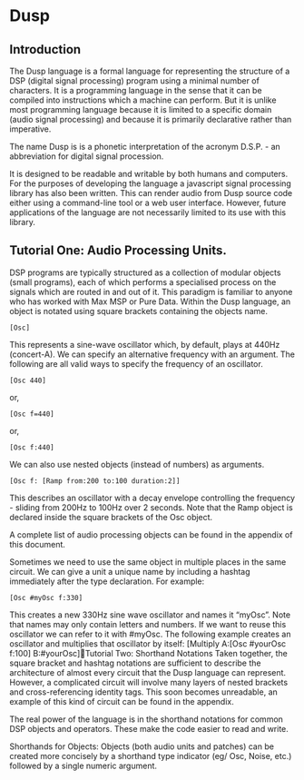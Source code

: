 # Dusp

## Introduction
The Dusp language is a formal language for representing the structure of a DSP (digital signal processing) program using a minimal number of characters. It is a programming language in the sense that it can be compiled into instructions which a machine can perform. But it is unlike most programming language because it is limited to a specific domain (audio signal processing) and because it is primarily declarative rather than imperative.

The name Dusp is is a phonetic interpretation of the acronym D.S.P. - an abbreviation for digital signal procession.

It is designed to be readable and writable by both humans and computers. For the purposes of developing the language a javascript signal processing library has also been written. This can render audio from Dusp source code either using a command-line tool or a web user interface. However, future applications of the language are not necessarily limited to its use with this library.

## Tutorial One: Audio Processing Units.
DSP programs are typically structured as a collection of modular objects (small programs), each of which performs a specialised process on the signals which are routed in and out of it. This paradigm is familiar to anyone who has worked with Max MSP or Pure Data. Within the Dusp language, an object is notated using square brackets containing the objects name.

```
[Osc]
```

This represents a sine-wave oscillator which, by default, plays at 440Hz (concert-A). We can specify an alternative frequency with an argument. The following are all valid ways to specify the frequency of an oscillator.

```
[Osc 440]
```

or,				

```
[Osc f=440]
```

or,				

```
[Osc f:440]
```


We can also use nested objects (instead of numbers) as arguments.

```
[Osc f: [Ramp from:200 to:100 duration:2]]
```

This describes an oscillator with a decay envelope controlling the frequency - sliding from 200Hz to 100Hz over 2 seconds. Note that the Ramp object is declared inside the square brackets of the Osc object.

A complete list of audio processing objects can be found in the appendix of this document.

Sometimes we need to use the same object in multiple places in the same circuit. We can give a unit a unique name by including a hashtag immediately after the type declaration. For example:

```
[Osc #myOsc f:330]
```

This creates a new 330Hz sine wave oscillator and names it “myOsc”. Note that names may only contain letters and numbers. If we want to reuse this oscillator we can refer to it with #myOsc. The following example creates an oscillator and multiplies that oscillator by itself:
[Multiply A:[Osc #yourOsc f:100] B:#yourOsc]Tutorial Two: Shorthand Notations
Taken together, the square bracket and hashtag notations are sufficient to describe the architecture of almost every circuit that the Dusp language can represent. However, a complicated circuit will involve many layers of nested brackets and cross-referencing identity tags. This soon becomes unreadable, an example of this kind of circuit can be found in the appendix.

The real power of the language is in the shorthand notations for common DSP objects and operators. These make the code easier to read and write.

Shorthands for Objects:
Objects (both audio units and patches) can be created more concisely by a shorthand type indicator (eg/ Osc, Noise, etc.) followed by a single numeric argument. 
